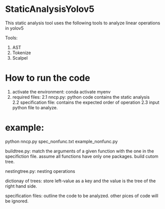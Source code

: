 # StaticAnalysisYolov5

This static analysis tool uses the following tools to analyze linear operations in yolov5

Tools: 
1. AST
2. Tokenize
3. Scalpel 

# How to run the code
1. activate the environment: conda activate myenv
2. required files: 
2.1 nncp.py: python code contains the static analysis  
2.2 specification file: contains the expected order of operation
2.3 input python file to analyze. 

# example: 
python nncp.py spec_nonfunc.txt example_nonfunc.py 



buildtree.py: match the arguments of a given function with the one in the specifiction file.
    assume all functions have only one packages. 
    build cutom tree. 

nestingtree.py: nesting operations 

dictionay of trees: 
    store left-value as a key and the value is the tree of the right hand side. 


specification files: outline the code to be analyzed. other pices of code will be ignored. 

